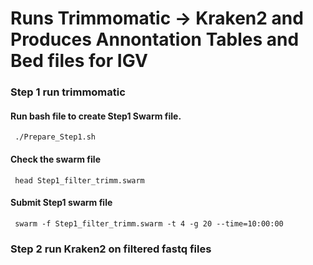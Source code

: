 # Runs Trimmomatic -> Kraken2 and Produces Annontation Tables and Bed files for IGV
### Step 1 run trimmomatic
#### Run bash file to create Step1 Swarm file.
<pre><code> ./Prepare_Step1.sh </pre></code>
#### Check the swarm file
<pre><code> head Step1_filter_trimm.swarm </pre></code>
#### Submit Step1 swarm file
<pre><code> swarm -f Step1_filter_trimm.swarm -t 4 -g 20 --time=10:00:00 </pre></code>
### Step 2 run Kraken2 on filtered fastq files
